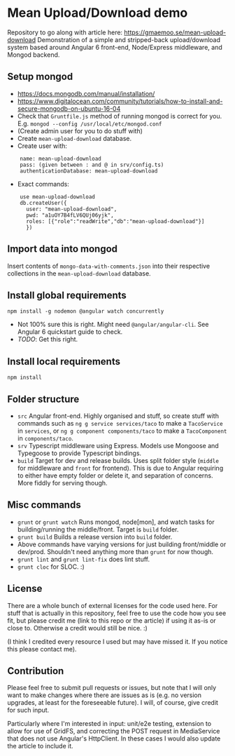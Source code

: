 Mean Upload/Download demo
===
Repository to go along with article here: https://gmaemoo.se/mean-upload-download
Demonstration of a simple and stripped-back upload/download system based around Angular 6 front-end, Node/Express middleware, and Mongod backend.

Setup mongod
---
- https://docs.mongodb.com/manual/installation/
- https://www.digitalocean.com/community/tutorials/how-to-install-and-secure-mongodb-on-ubuntu-16-04
- Check that `Gruntfile.js` method of running mongod is correct for you. E.g. `mongod --config /usr/local/etc/mongod.conf`
- (Create admin user for you to do stuff with)
- Create `mean-upload-download` database.
- Create user with:
```
    name: mean-upload-download
    pass: (given between : and @ in srv/config.ts)
    authenticationDatabase: mean-upload-download
```
- Exact commands:
```
    use mean-upload-download
    db.createUser({
      user: "mean-upload-download",
      pwd: "a1uOY7B4fLV6QUj06yjk",
      roles: [{"role":"readWrite","db":"mean-upload-download"}]
      })
```

Import data into mongod
---
Insert contents of `mongo-data-with-comments.json` into their respective collections in the `mean-upload-download` database.

Install global requirements
---
`npm install -g nodemon @angular watch concurrently`
- Not 100% sure this is right. Might need `@angular/angular-cli`. See Angular 6 quickstart guide to check.
- *TODO*: Get this right.

Install local requirements
---
`npm install`

Folder structure
---
- `src` Angular front-end. Highly organised and stuff, so create stuff with commands such as `ng g service services/taco` to make a `TacoService` in `services`, or `ng g component components/taco` to make a `TacoComponent` in `components/taco`.
- `srv` Typescript middleware using Express. Models use Mongoose and Typegoose to provide Typescript bindings.
- `build` Target for dev and release builds. Uses split folder style (`middle` for middleware and `front` for frontend). This is due to Angular requiring to either have empty folder or delete it, and separation of concerns. More fiddly for serving though.

Misc commands
---
- `grunt` or `grunt watch` Runs mongod, node[mon], and watch tasks for building/running the middle/front. Target is `build` folder.
- `grunt build` Builds a release version into `build` folder.
- Above commands have varying versions for just building front/middle or dev/prod. Shouldn't need anything more than `grunt` for now though.
- `grunt lint` and `grunt lint-fix` does lint stuff.
- `grunt cloc` for SLOC. :)

License
---
There are a whole bunch of external licenses for the code used here. For stuff that is actually in this repository, feel free to use the code how you see fit, but please credit me (link to this repo or the article) if using it as-is or close to. Otherwise a credit would still be nice. :)

(I think I credited every resource I used but may have missed it. If you notice this please contact me).

Contribution
---
Please feel free to submit pull requests or issues, but note that I will only want to make changes where there are issues as is (e.g. no version upgrades, at least for the foreseeable future). I will, of course, give credit for such input.

Particularly where I'm interested in input: unit/e2e testing, extension to allow for use of GridFS, and correcting the POST request in MediaService that does not use Angular's HttpClient. In these cases I would also update the article to include it.
